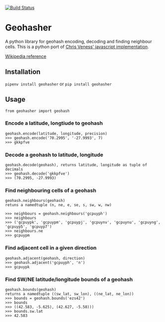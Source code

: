 [![Build Status](https://travis-ci.org/joyanujoy/geohasher.svg?branch=master)](https://travis-ci.org/joyanujoy/geohasher)

# Geohasher
A python library for geohash encoding, decoding and finding neighbour cells. This is a python port of [Chris Veness' javascript implementation](https://www.movable-type.co.uk/scripts/geohash.html).

[Wikipedia reference](http://en.wikipedia.org/wiki/Geohash)
## Installation
```pipenv install geohasher```
or
```pip install geohasher```
## Usage

    from geohasher import geohash
   ### Encode a latitude, longtiude to geohash
    geohash.encode(latitude, longitude, precision)
    >>> geohash.encode('70.2995', '-27.9993', 7)
    >>> gkkpfve
    
   ### Decode a geohash to latitude, longitude
    geohash.decode(geohash), returns latitude, longitude as tuple of decimals
    >>> geohash.decode('gkkpfve')
    >>> (70.2995, -27.9993)
    
   ### Find neighbouring cells of a geohash
    geohash.neighbours(geohash) 
    retuns a namedtuple (n, ne, e, se, s, sw, w, nw)    
    
    >>> neighbours = geohash.neighbours('gcpuyph')
    >>> neighbours
    >>> ('gcpuypk', 'gcpuypm', 'gcpuypj', 'gcpuynv', 'gcpuynu', 'gcpuyng', 'gcpuyp5', 'gcpuyp7')
    >>> neighbours.ne
    >>> gcpuypm
    
   ### Find adjacent cell in a given direction
    geohash.adjacent(geohash, direction)
    >>> geohash.adjacent('gcpuyph', 'n')
    >>> gcpuypk
    
   ### Find SW/NE latitude/longitude bounds of a geohash
    geohash.bounds(geohash)
    returns a namedtuple ((sw_lat, sw_lon), ((ne_lat, ne_lon))
    >>> bounds = geohash.bounds('ezs42')
    >>> bounds
    >>> ((42.583, -5.625), (42.627, -5.58)))
    >>> bounds.sw.lat 
    >>> 42.583
